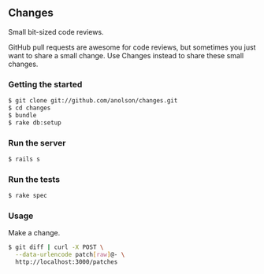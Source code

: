 ## Changes

Small bit-sized code reviews.

GitHub pull requests are awesome for code reviews, but sometimes you just want to share a small change. Use Changes instead to share these small changes.

### Getting the started

```sh
$ git clone git://github.com/anolson/changes.git
$ cd changes
$ bundle
$ rake db:setup
```

### Run the server

```sh
$ rails s
```

### Run the tests

```sh
$ rake spec
```

### Usage

Make a change.

```sh
$ git diff | curl -X POST \
  --data-urlencode patch[raw]@- \
  http://localhost:3000/patches
```



